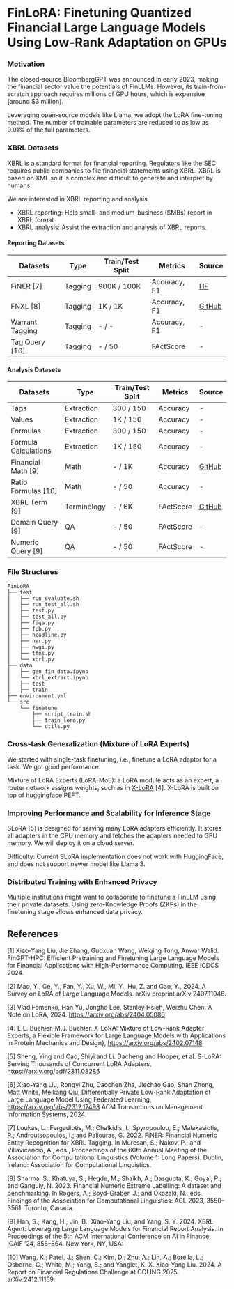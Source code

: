 # FinLoRA: Finetuning Quantized Financial Large Language Models Using Low-Rank Adaptation on GPUs

### Motivation

The closed-source BloombergGPT was announced in early 2023, making the financial sector value the potentials of FinLLMs.
However,
its train-from-scratch approach requires millions of GPU hours, which is expensive (around $3 million).

Leveraging open-source models like Llama, we adopt the LoRA fine-tuning method. The number of trainable parameters are
reduced to as low as 0.01% of the full parameters.

### XBRL Datasets

XBRL is a standard format for financial reporting. Regulators like the SEC requires public companies to file financial
statements using XBRL. XBRL is based on XML so it is complex and difficult to generate and interpret by humans.

We are interested in XBRL reporting and analysis.

- XBRL reporting: Help small- and medium-business (SMBs) report in XBRL format
- XBRL analysis: Assist the extraction and analysis of XBRL reports. 

#### Reporting Datasets

| Datasets        | Type    | Train/Test Split | Metrics      | Source                                                         |
|-----------------|---------|------------------|--------------|----------------------------------------------------------------|
| FiNER [7]       | Tagging | 900K / 100K      | Accuracy, F1 | [HF](https://huggingface.co/datasets/nlpaueb/finer-139?row=16) |
| FNXL [8]        | Tagging | 1K / 1K          | Accuracy, F1 | [GitHub](https://github.com/soummyaah/FNXL)                    |
| Warrant Tagging | Tagging | - / -            | Accuracy, F1 | -                                                              |
| Tag Query [10]  | Tagging | - / 50           | FActScore    | -                                                              |

#### Analysis Datasets

| Datasets             | Type        | Train/Test Split | Metrics   | Source                                                                                                                        |
|----------------------|-------------|------------------|-----------|-------------------------------------------------------------------------------------------------------------------------------|
| Tags                 | Extraction  | 300 / 150        | Accuracy  | -                                                                                                                             |
| Values               | Extraction  | 1K / 150         | Accuracy  | -                                                                                                                             |
| Formulas             | Extraction  | 300 / 150        | Accuracy  | -                                                                                                                             |
| Formula Calculations | Extraction  | 1K / 150         | Accuracy  | -                                                                                                                             |
| Financial Math [9]   | Math        | - / 1K           | Accuracy  | [GitHub](https://github.com/KirkHan0920/XBRL-Agent/blob/main/Datasets/formulas_with_explanations_with_questions_with_gt.xlsx) |
| Ratio Formulas [10]  | Math        | - / 50           | Accuracy  | -                                                                                                                             |
| XBRL Term [9]        | Terminology | - / 6K           | FActScore | [GitHub](https://github.com/KirkHan0920/XBRL-Agent/blob/main/Datasets/XBRL%20Terminology.xlsx)                                |
| Domain Query [9]     | QA          | - / 50           | FActScore | -                                                                                                                             |
| Numeric Query [9]    | QA          | - / 50           | FActScore | -                                                                                                                             |

### File Structures

```
FinLoRA
├── test
│   ├── run_evaluate.sh
│   ├── run_test_all.sh
│   ├── test.py
│   ├── test_all.py
│   ├── fiqa.py
│   ├── fpb.py
│   ├── headline.py
│   ├── ner.py
│   ├── nwgi.py
│   ├── tfns.py
│   └── xbrl.py
├── data 
│   ├── gen_fin_data.ipynb
│   └── xbrl_extract.ipynb
│   ├── test
│   ├── train
├── environment.yml
└── src
    └── finetune
        ├── script_train.sh
        ├── train_lora.py
        └── utils.py
```

### Cross-task Generalization (Mixture of LoRA Experts)

We started with single-task finetuning, i.e., finetune a LoRA adaptor for a task. We got good performance.

Mixture of LoRA Experts (LoRA-MoE): a LoRA module acts as an expert, a router network assigns weights, such as
in [X-LoRA](https://arxiv.org/pdf/2402.07148) [4]. X-LoRA is built on top of huggingface PEFT.

### Improving Performance and Scalability for Inference Stage

SLoRA [5] is designed for serving many LoRA adapters efficiently. It stores all adapters in the CPU memory and
fetches the adapters needed to GPU memory. We will deploy it on a cloud server.

Difficulty: Current SLoRA implementation does not work with HuggingFace, and does not support newer model like Llama 3.

### Distributed Training with Enhanced Privacy

Multiple institutions might want to collaborate to finetune a FinLLM using their private datasets. Using zero-Knowledge
Proofs (ZKPs) in
the finetuning stage allows enhanced data privacy.


[//]: # (Different user base, our model serve community, open-source well, we use finetuning)

[//]: # (assume large amount of user: )

[//]: # (e)

[//]: # (percentage)

[//]: # (compare results with icdcs)

## References

[1] Xiao-Yang Liu, Jie Zhang, Guoxuan Wang, Weiqing Tong, Anwar Walid. FinGPT-HPC: Efficient Pretraining and Finetuning
Large Language Models for Financial Applications with High-Performance Computing. IEEE ICDCS 2024.

[2] Mao, Y., Ge, Y., Fan, Y., Xu, W., Mi, Y., Hu, Z. and Gao, Y., 2024. A Survey on LoRA of Large Language Models. arXiv
preprint arXiv:2407.11046.

[3] Vlad Fomenko, Han Yu, Jongho Lee, Stanley Hsieh, Weizhu Chen. A Note on LoRA, 2024. https://arxiv.org/abs/2404.05086

[4] E.L. Buehler, M.J. Buehler. X-LoRA: Mixture of Low-Rank Adapter Experts, a Flexible Framework for Large Language
Models with Applications in Protein Mechanics and Design}, https://arxiv.org/abs/2402.07148

[5] Sheng, Ying and Cao, Shiyi and Li. Dacheng and Hooper, et al. S-LoRA: Serving Thousands of Concurrent LoRA
Adapters, https://arxiv.org/pdf/2311.03285

[6] Xiao-Yang Liu, Rongyi Zhu, Daochen Zha, Jiechao Gao, Shan Zhong, Matt White, Meikang Qiu, Differentially Private
Low-Rank Adaptation of Large Language Model Using Federated Learning, https://arxiv.org/abs/2312.17493 ACM Transactions
on Management Information Systems, 2024.

[7] Loukas, L.; Fergadiotis, M.; Chalkidis, I.; Spyropoulou, E.; Malakasiotis, P.; Androutsopoulos, I.; and Paliouras,
G. 2022. FiNER: Financial Numeric Entity Recognition for XBRL Tagging. In Muresan, S.; Nakov, P.; and Villavicencio, A.,
eds., Proceedings of the 60th Annual Meeting of the Association for Compu tational Linguistics (Volume 1: Long Papers).
Dublin, Ireland: Association for Computational Linguistics.

[8] Sharma, S.; Khatuya, S.; Hegde, M.; Shaikh, A.; Dasgupta, K.; Goyal, P.; and Ganguly, N. 2023. Financial Numeric
Extreme Labelling: A dataset and benchmarking. In Rogers,
A.; Boyd-Graber, J.; and Okazaki, N., eds., Findings of the Association for Computational Linguistics: ACL 2023,
3550–3561. Toronto, Canada.

[9] Han, S.; Kang, H.; Jin, B.; Xiao-Yang Liu; and Yang, S. Y. 2024. XBRL Agent: Leveraging Large Language Models for
Financial Report Analysis. In Proceedings of the 5th ACM
International Conference on AI in Finance, ICAIF ’24, 856–864. New York, NY, USA:

[10] Wang, K.; Patel, J.; Shen, C.; Kim, D.; Zhu, A.; Lin, A.; Borella, L.; Osborne, C.; White, M.; Yang, S.; and
Yanglet, K. X. Xiao-Yang Liu. 2024. A Report on Financial Regulations Challenge at COLING 2025. arXiv:2412.11159.
